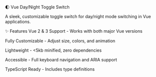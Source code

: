 🌓 Vue Day/Night Toggle Switch

A sleek, customizable toggle switch for day/night mode switching in Vue applications.

✨ Features
Vue 2 & 3 Support - Works with both major Vue versions

Fully Customizable - Adjust size, colors, and animation

Lightweight - <5kb minified, zero dependencies

Accessible - Full keyboard navigation and ARIA support

TypeScript Ready - Includes type definitions
